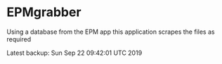 # EPMgrabber
Using a database from the EPM app this application scrapes the files as required


Latest backup: Sun Sep 22 09:42:01 UTC 2019
